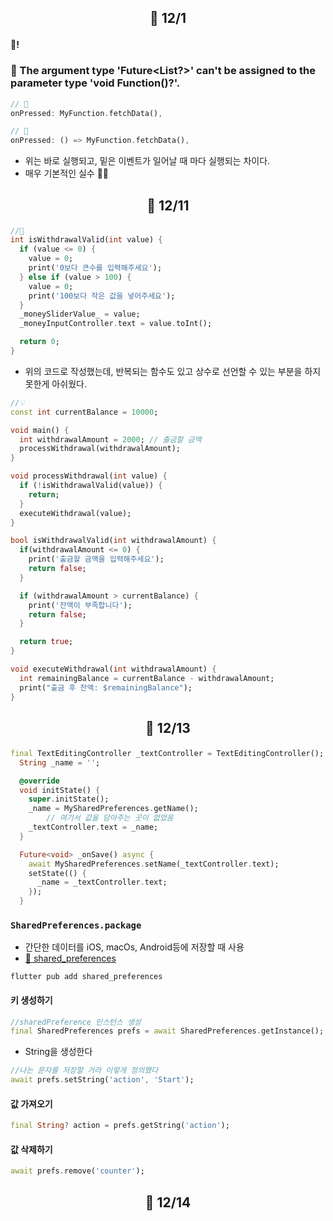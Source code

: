 ## <p align="center">📆 12/1</p>

#### 🎄!

### 🚨 The argument type 'Future<List<fetchData>?>' can't be assigned to the parameter type 'void Function()?'.

```dart
// 💩
onPressed: MyFunction.fetchData(),
```

```dart
// 👏
onPressed: () => MyFunction.fetchData(),
```

- 위는 바로 실행되고, 밑은 이벤트가 일어날 때 마다 실행되는 차이다.
- 매우 기본적인 실수 😮‍💨

## <p align="center">📆 12/11</p>

```dart
//💩
int isWithdrawalValid(int value) {
  if (value <= 0) {
    value = 0;
    print('0보다 큰수를 입력해주세요');
  } else if (value > 100) {
    value = 0;
    print('100보다 작은 값을 넣어주세요');
  }
  _moneySliderValue_ = value;
  _moneyInputController.text = value.toInt();

  return 0;
}
```

- 위의 코드로 작성했는데, 반복되는 함수도 있고 상수로 선언할 수 있는 부분을 하지 못한게 아쉬웠다.

```dart
//💡
const int currentBalance = 10000;

void main() {
  int withdrawalAmount = 2000; // 출금할 금액
  processWithdrawal(withdrawalAmount);
}

void processWithdrawal(int value) {
  if (!isWithdrawalValid(value)) {
    return;
  }
  executeWithdrawal(value);
}

bool isWithdrawalValid(int withdrawalAmount) {
  if(withdrawalAmount <= 0) {
    print('출금할 금액을 입력해주세요');
    return false;
  }

  if (withdrawalAmount > currentBalance) {
    print('잔액이 부족합니다');
    return false;
  }

  return true;
}

void executeWithdrawal(int withdrawalAmount) {
  int remainingBalance = currentBalance - withdrawalAmount;
  print("출금 후 잔액: $remainingBalance");
}
```

## <p align="center">📆 12/13</p>

```dart
final TextEditingController _textController = TextEditingController();
  String _name = '';

  @override
  void initState() {
    super.initState();
    _name = MySharedPreferences.getName();
        // 여기서 값을 담아주는 곳이 없었음
    _textController.text = _name;
  }

  Future<void> _onSave() async {
    await MySharedPreferences.setName(_textController.text);
    setState(() {
      _name = _textController.text;
    });
  }
```

### `SharedPreferences.package`

- 간단한 데이터를 iOS, macOs, Android등에 저장할 때 사용
- [🔗 shared_preferences](https://pub.dev/packages/shared_preferences)

```shell
flutter pub add shared_preferences
```

#### 키 생성하기

```dart
//sharedPreference 인스턴스 생성
final SharedPreferences prefs = await SharedPreferences.getInstance();
```

- String을 생성한다

```dart
//나는 문자를 저장할 거라 이렇게 정의했다
await prefs.setString('action', 'Start');
```

#### 값 가져오기

```dart
final String? action = prefs.getString('action');
```

#### 값 삭제하기

```dart
await prefs.remove('counter');
```

## <p align="center">📆 12/14</p>
